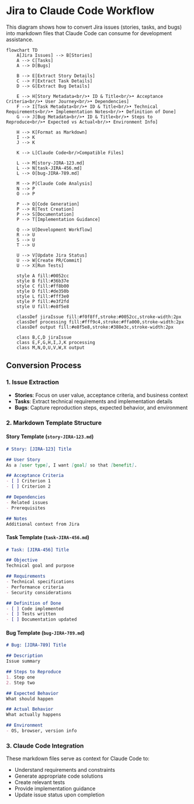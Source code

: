 # Jira to Claude Code Workflow

This diagram shows how to convert Jira issues (stories, tasks, and bugs) into markdown files that Claude Code can consume for development assistance.

```mermaid
flowchart TD
    A[Jira Issues] --> B[Stories]
    A --> C[Tasks]
    A --> D[Bugs]
    
    B --> E[Extract Story Details]
    C --> F[Extract Task Details]
    D --> G[Extract Bug Details]
    
    E --> H[Story Metadata<br/>• ID & Title<br/>• Acceptance Criteria<br/>• User Journey<br/>• Dependencies]
    F --> I[Task Metadata<br/>• ID & Title<br/>• Technical Requirements<br/>• Implementation Notes<br/>• Definition of Done]
    G --> J[Bug Metadata<br/>• ID & Title<br/>• Steps to Reproduce<br/>• Expected vs Actual<br/>• Environment Info]
    
    H --> K[Format as Markdown]
    I --> K
    J --> K
    
    K --> L[Claude Code<br/>Compatible Files]
    
    L --> M[story-JIRA-123.md]
    L --> N[task-JIRA-456.md]
    L --> O[bug-JIRA-789.md]
    
    M --> P[Claude Code Analysis]
    N --> P
    O --> P
    
    P --> Q[Code Generation]
    P --> R[Test Creation]
    P --> S[Documentation]
    P --> T[Implementation Guidance]
    
    Q --> U[Development Workflow]
    R --> U
    S --> U
    T --> U
    
    U --> V[Update Jira Status]
    U --> W[Create PR/Commit]
    U --> X[Run Tests]
    
    style A fill:#0052cc
    style B fill:#36b37e
    style C fill:#ff8b00
    style D fill:#de350b
    style L fill:#fff3e0
    style P fill:#e3f2fd
    style U fill:#e8f5e8
    
    classDef jiraIssue fill:#f0f8ff,stroke:#0052cc,stroke-width:2px
    classDef processing fill:#fff9c4,stroke:#ffa000,stroke-width:2px
    classDef output fill:#e8f5e8,stroke:#388e3c,stroke-width:2px
    
    class B,C,D jiraIssue
    class E,F,G,H,I,J,K processing
    class M,N,O,U,V,W,X output
```

## Conversion Process

### 1. Issue Extraction
- **Stories**: Focus on user value, acceptance criteria, and business context
- **Tasks**: Extract technical requirements and implementation details  
- **Bugs**: Capture reproduction steps, expected behavior, and environment

### 2. Markdown Template Structure

#### Story Template (`story-JIRA-123.md`)
```markdown
# Story: [JIRA-123] Title

## User Story
As a [user type], I want [goal] so that [benefit].

## Acceptance Criteria
- [ ] Criterion 1
- [ ] Criterion 2

## Dependencies
- Related issues
- Prerequisites

## Notes
Additional context from Jira
```

#### Task Template (`task-JIRA-456.md`)
```markdown
# Task: [JIRA-456] Title

## Objective
Technical goal and purpose

## Requirements
- Technical specifications
- Performance criteria
- Security considerations

## Definition of Done
- [ ] Code implemented
- [ ] Tests written
- [ ] Documentation updated
```

#### Bug Template (`bug-JIRA-789.md`)
```markdown
# Bug: [JIRA-789] Title

## Description
Issue summary

## Steps to Reproduce
1. Step one
2. Step two

## Expected Behavior
What should happen

## Actual Behavior
What actually happens

## Environment
- OS, browser, version info
```

### 3. Claude Code Integration
These markdown files serve as context for Claude Code to:
- Understand requirements and constraints
- Generate appropriate code solutions
- Create relevant tests
- Provide implementation guidance
- Update issue status upon completion